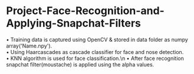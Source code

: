# Project-Face-Recognition-and-Applying-Snapchat-Filters
•	Training data is captured using OpenCV & stored in data folder as numpy array('Name.npy').  
•	Using Haarcascades as cascade classifier for face and nose detection.  
•	KNN algorithm is used for face classification.\n 
•	After face recognition snapchat filter(moustache) is applied using the alpha values.  
